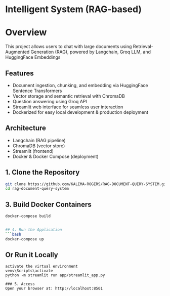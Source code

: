 
# Intelligent System (RAG-based)

# Overview
This project allows users to chat with large documents using Retrieval-Augmented Generation (RAG), powered by Langchain, Groq LLM, and HuggingFace Embeddings

## Features
- Document ingestion, chunking, and embedding via HuggingFace Sentence Transformers
- Vector storage and semantic retrieval with ChromaDB
- Question answering using Groq API
- Streamlit web interface for seamless user interaction
- Dockerized for easy local development & production deployment

## Architecture
- Langchain (RAG pipeline)
- ChromaDB (vector store)
- Streamlit (frontend)
- Docker & Docker Compose (deployment)

## 1. Clone the Repository
```bash
git clone https://github.com/KALEMA-ROGERS/RAG-DOCUMENT-QUERY-SYSTEM.git
cd rag-document-query-system
```

## 3. Build Docker Containers
```bash
docker-compose build


## 4. Run the Application
```bash
docker-compose up
```
## Or Run it Locally
```
activate the virtual environment
venv\Scripts\activate
python -m streamlit run app/streamlit_app.py

### 5. Access
Open your browser at: http://localhost:8501



